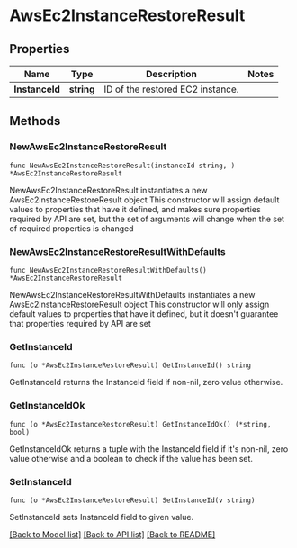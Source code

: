 # AwsEc2InstanceRestoreResult

## Properties

Name | Type | Description | Notes
------------ | ------------- | ------------- | -------------
**InstanceId** | **string** | ID of the restored EC2 instance. | 

## Methods

### NewAwsEc2InstanceRestoreResult

`func NewAwsEc2InstanceRestoreResult(instanceId string, ) *AwsEc2InstanceRestoreResult`

NewAwsEc2InstanceRestoreResult instantiates a new AwsEc2InstanceRestoreResult object
This constructor will assign default values to properties that have it defined,
and makes sure properties required by API are set, but the set of arguments
will change when the set of required properties is changed

### NewAwsEc2InstanceRestoreResultWithDefaults

`func NewAwsEc2InstanceRestoreResultWithDefaults() *AwsEc2InstanceRestoreResult`

NewAwsEc2InstanceRestoreResultWithDefaults instantiates a new AwsEc2InstanceRestoreResult object
This constructor will only assign default values to properties that have it defined,
but it doesn't guarantee that properties required by API are set

### GetInstanceId

`func (o *AwsEc2InstanceRestoreResult) GetInstanceId() string`

GetInstanceId returns the InstanceId field if non-nil, zero value otherwise.

### GetInstanceIdOk

`func (o *AwsEc2InstanceRestoreResult) GetInstanceIdOk() (*string, bool)`

GetInstanceIdOk returns a tuple with the InstanceId field if it's non-nil, zero value otherwise
and a boolean to check if the value has been set.

### SetInstanceId

`func (o *AwsEc2InstanceRestoreResult) SetInstanceId(v string)`

SetInstanceId sets InstanceId field to given value.



[[Back to Model list]](../README.md#documentation-for-models) [[Back to API list]](../README.md#documentation-for-api-endpoints) [[Back to README]](../README.md)


